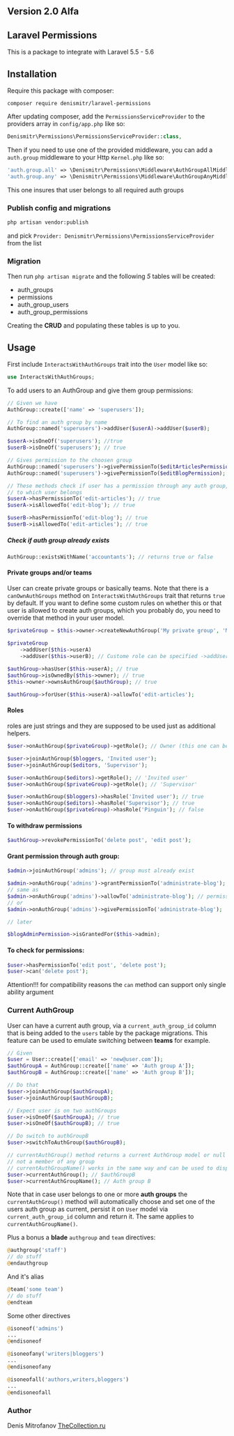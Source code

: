## Version 2.0 Alfa

## Laravel Permissions

This is a package to integrate with Laravel 5.5 - 5.6

## Installation

Require this package with composer:

```shell
composer require denismitr/laravel-permissions
```

After updating composer, add the `PermissionsServiceProvider` to the providers array in `config/app.php` like so:

```php
Denismitr\Permissions\PermissionsServiceProvider::class,
```

Then if you need to use one of the provided middleware, you can add a `auth.group` middleware to your Http `Kernel.php` like so:

```php
'auth.group.all' => \Denismitr\Permissions\Middleware\AuthGroupAllMiddleware::class,
'auth.group.any' => \Denismitr\Permissions\Middleware\AuthGroupAnyMiddleware::class,
```
This one insures that user belongs to all required auth groups

### Publish config and migrations
```bash
php artisan vendor:publish
```
and pick `Provider: Denismitr\Permissions\PermissionsServiceProvider` from the list

### Migration

Then run `php artisan migrate` and the following _5_ tables will be created:
* auth_groups
* permissions
* auth_group_users
* auth_group_permissions

Creating the __CRUD__ and populating these tables is up to you.

## Usage

First include `InteractsWithAuthGroups` trait into the `User` model like so:

```php
use InteractsWithAuthGroups;
```

To add users to an AuthGroup and give them group permissions:

```php
// Given we have
AuthGroup::create(['name' => 'superusers']);

// To find an auth group by name
AuthGroup::named('superusers')->addUser($userA)->addUser($userB);

$userA->isOneOf('superusers'); //true
$userB->isOneOf('superusers'); // true

// Gives permission to the choosen group
AuthGroup::named('superusers')->givePermissionTo($editArticlesPermission);
AuthGroup::named('superusers')->givePermissionTo($editBlogPermission);

// These methods check if user has a permission through any auth group,
// to which user belongs
$userA->hasPermissionTo('edit-articles'); // true
$userA->isAllowedTo('edit-blog'); // true

$userB->hasPermissionTo('edit-blog'); // true
$userB->isAllowedTo('edit-articles'); // true
```

##### Check if auth group already exists
```php
AuthGroup::existsWithName('accountants'); // returns true or false
```

#### Private groups and/or teams

User can create private groups or basically teams. Note that there is a `canOwnAuthGroups` method on
`InteractsWithAuthGroups` trait that returns `true` by default. If you want to define some custom rules on
whether this or that user is allowed to create auth groups, which you probably do, you need to 
override that method in your user model.
 
```php
$privateGroup = $this->owner->createNewAuthGroup('My private group', 'My private group description');

$privateGroup
    ->addUser($this->userA)
    ->addUser($this->userB); // Custome role can be specified ->addUser($this->userB, 'accountant');
    
$authGroup->hasUser($this->userA); // true
$authGroup->isOwnedBy($this->owner); // true
$this->owner->ownsAuthGroup($authGroup); // true

$authGroup->forUser($this->userA)->allowTo('edit-articles');
```

#### Roles

roles are just strings and they are supposed to be used just as additional helpers.

```php
$user->onAuthGroup($privateGroup)->getRole(); // Owner (this one can be setup in config of the package)

$user->joinAuthGroup($bloggers, 'Invited user');
$user->joinAuthGroup($editors, 'Supervisor');

$user->onAuthGroup($editors)->getRole(); // 'Invited user'
$user->onAuthGroup($privateGroup)->getRole(); // 'Supervisor'

$user->onAuthGroup($bloggers)->hasRole('Invited user'); // true
$user->onAuthGroup($editors)->hasRole('Supervisor'); // true
$user->onAuthGroup($privateGroup)->hasRole('Pinguin'); // false
```

#### To withdraw permissions
```php
$authGroup->revokePermissionTo('delete post', 'edit post');
```

#### Grant permission through auth group:
```php
$admin->joinAuthGroup('admins'); // group must already exist

$admin->onAuthGroup('admins')->grantPermissionTo('administrate-blog'); // permission must already exist
// same as
$admin->onAuthGroup('admins')->allowTo('administrate-blog'); // permission must already exist
// or
$admin->onAuthGroup('admins')->givePermissionTo('administrate-blog');

// later

$blogAdminPermission->isGrantedFor($this->admin);
```

#### To check for permissions:
```php
$user->hasPermissionTo('edit post', 'delete post');
$user->can('delete post');
```

Attention!!! for compatibility reasons the ```can``` method can support only single ability argument

### Current AuthGroup

User can have a current auth group, via a `current_auth_group_id` column that is being added to the `users`
table by the package migrations. This feature can be used to emulate switching between **teams** for example.

```php
// Given
$user = User::create(['email' => 'new@user.com']);
$authGroupA = AuthGroup::create(['name' => 'Auth group A']);
$authGroupB = AuthGroup::create(['name' => 'Auth group B']);

// Do that
$user->joinAuthGroup($authGroupA);
$user->joinAuthGroup($authGroupB);

// Expect user is on two authGroups
$user->isOneOf($authGroupA); // true
$user->isOneOf($authGroupB); // true

// Do switch to authGroupB
$user->switchToAuthGroup($authGroupB);

// currentAuthGroup() method returns a current AuthGroup model or null in case user is
// not a member of any group
// currentAuthGroupName() works in the same way and can be used to display current team or group name
$user->currentAuthGroup(); // $authGroupB
$user->currentAuthGroupName(); // Auth group B
```

Note that in case user belongs to one or more **auth groups** the `currentAuthGroup()` method will automatically choose and set one of the users auth group as current, persist it on `User` model via `current_auth_group_id` column and return it. The same applies to `currentAuthGroupName()`.

Plus a bonus a __blade__ `authgroup` and `team` directives:
```php
@authgroup('staff')
// do stuff
@endauthgroup
```
And it's alias
```php
@team('some team')
// do stuff
@endteam
```

Some other directives
```php
@isoneof('admins')
...
@endisoneof

@isoneofany('writers|bloggers')
...
@endisoneofany
```

```php
@isoneofall('authors,writers,bloggers')
...
@endisoneofall
```

### Author
Denis Mitrofanov
[TheCollection.ru](https://thecollection.ru)
